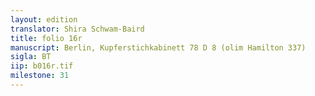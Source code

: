 ```yaml
---
layout: edition
translator: Shira Schwam-Baird
title: folio 16r
manuscript: Berlin, Kupferstichkabinett 78 D 8 (olim Hamilton 337)
sigla: BT
iip: b016r.tif
milestone: 31
---
```

